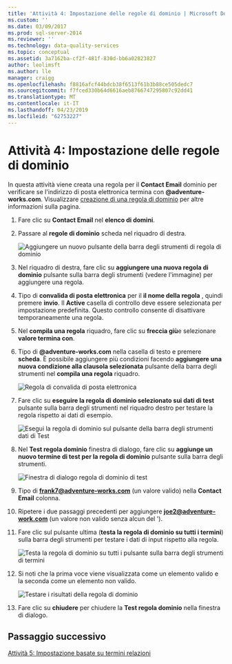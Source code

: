 ```yaml
---
title: 'Attività 4: Impostazione delle regole di dominio | Microsoft Docs'
ms.custom: ''
ms.date: 03/09/2017
ms.prod: sql-server-2014
ms.reviewer: ''
ms.technology: data-quality-services
ms.topic: conceptual
ms.assetid: 3a7162ba-cf2f-481f-830d-bb6a02823827
author: leolimsft
ms.author: lle
manager: craigg
ms.openlocfilehash: f8816afcf44bdcb38f6513f61b3b88ce505dedc7
ms.sourcegitcommit: f7fced330b64d6616aeb8766747295807c92dd41
ms.translationtype: MT
ms.contentlocale: it-IT
ms.lasthandoff: 04/23/2019
ms.locfileid: "62753227"
---
```

# <a name="task-4-setting-domain-rules"></a>Attività 4: Impostazione delle regole di dominio
  In questa attività viene creata una regola per il **Contact Email** dominio per verificare se l'indirizzo di posta elettronica termina con **@adventure-works.com**. Visualizzare [creazione di una regola di dominio](https://msdn.microsoft.com/library/hh510397.aspx) per altre informazioni sulla pagina.  
  
1.  Fare clic su **Contact Email** nel **elenco di domini**.  
  
2.  Passare al **regole di dominio** scheda nel riquadro di destra.  
  
     ![Aggiungere un nuovo pulsante della barra degli strumenti di regola di dominio](../../2014/tutorials/media/et-settingdomainrules-01.jpg "aggiungere un nuovo pulsante della barra degli strumenti di regola di dominio")  
  
3.  Nel riquadro di destra, fare clic su **aggiungere una nuova regola di dominio** pulsante sulla barra degli strumenti (vedere l'immagine) per aggiungere una regola.  
  
4.  Tipo di **convalida di posta elettronica** per il **il nome della regola** , quindi premere **invio**. Il **Active** casella di controllo deve essere selezionata per impostazione predefinita. Questo controllo consente di disattivare temporaneamente una regola.  
  
5.  Nel **compila una regola** riquadro, fare clic su **freccia giù**e selezionare **valore termina con**.  
  
6.  Tipo di **@adventure-works.com** nella casella di testo e premere **scheda**. È possibile aggiungere più condizioni facendo **aggiungere una nuova condizione alla clausola selezionata** pulsante della barra degli strumenti nel **compila una regola** riquadro.  
  
     ![Regola di convalida di posta elettronica](../../2014/tutorials/media/et-settingdomainrules-02.jpg "regola di convalida di posta elettronica")  
  
7.  Fare clic su **eseguire la regola di dominio selezionato sui dati di test** pulsante sulla barra degli strumenti nel riquadro destro per testare la regola rispetto ai dati di esempio.  
  
     ![Esegui la regola di dominio sul pulsante della barra degli strumenti dati di Test](../../2014/tutorials/media/et-settingdomainrules-03.jpg "Esegui la regola di dominio sul pulsante della barra degli strumenti dati di Test")  
  
8.  Nel **Test regola dominio** finestra di dialogo, fare clic su **aggiunge un nuovo termine di test per la regola di dominio** pulsante sulla barra degli strumenti.  
  
     ![Finestra di dialogo regola di dominio di test](../../2014/tutorials/media/et-settingdomainrules-04.jpg "verifica finestra di dialogo regola di dominio")  
  
9. Tipo di **frank7@adventure-works.com** (un valore valido) nella **Contact Email** colonna.  
  
10. Ripetere i due passaggi precedenti per aggiungere **joe2@adventure-work.com** (un valore non valido senza alcun del ').  
  
11. Fare clic sul pulsante ultima (**testa la regola di dominio su tutti i termini**) sulla barra degli strumenti per testare i dati di input rispetto alla regola.  
  
     ![Testa la regola di dominio su tutti i pulsante sulla barra degli strumenti di termini](../../2014/tutorials/media/et-settingdomainrules-05.jpg "testa la regola di dominio su tutti i termini della barra degli strumenti pulsante")  
  
12. Si noti che la prima voce viene visualizzata come un elemento valido e la seconda come un elemento non valido.  
  
     ![Testare i risultati della regola di dominio](../../2014/tutorials/media/et-settingdomainrules-06.jpg "testare i risultati della regola di dominio")  
  
13. Fare clic su **chiudere** per chiudere la **Test regola dominio** nella finestra di dialogo.  
  
## <a name="next-step"></a>Passaggio successivo  
 [Attività 5: Impostazione basate su termini relazioni](../../2014/tutorials/task-5-setting-term-based-relationships.md)  
  
  
